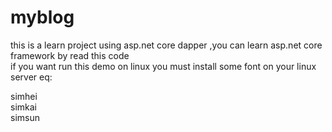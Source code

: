 # myblog
this is a learn project using asp.net core dapper ,you can learn asp.net core framework by read this code  
if you want run this demo on linux you must install some font on your linux server  eq:  

  simhei  
  simkai  
  simsun
